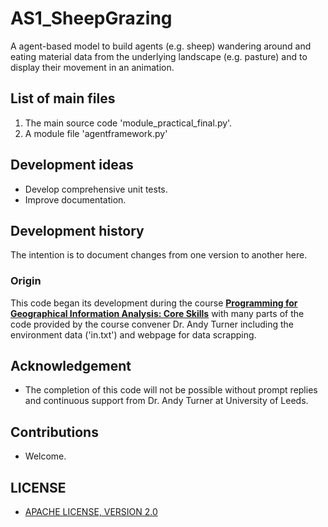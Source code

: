 # AS1_SheepGrazing
A agent-based model to build agents (e.g. sheep) wandering around and eating material data from the underlying landscape (e.g. pasture) and to display their movement in an animation. 

## List of main files
1. The main source code 'module_practical_final.py'.
2. A module file 'agentframework.py'

## Development ideas
- Develop comprehensive unit tests.
- Improve documentation.

## Development history
The intention is to document changes from one version to another here.
### Origin
This code began its development during the course **[Programming for Geographical Information Analysis: Core Skills](https://www.geog.leeds.ac.uk/courses/computing/study/core-python/)** with many parts of the code provided by the course convener Dr. Andy Turner including the environment data ('in.txt') and webpage for data scrapping. 

## Acknowledgement 
- The completion of this code will not be possible without prompt replies and continuous support from Dr. Andy Turner at University of Leeds.

## Contributions
- Welcome.

## LICENSE
- [APACHE LICENSE, VERSION 2.0](https://www.apache.org/licenses/LICENSE-2.0)
